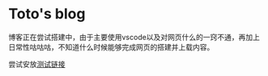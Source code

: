 # Toto's blog

博客正在尝试搭建中，由于主要使用vscode以及对网页什么的一窍不通，再加上日常性咕咕咕，不知道什么时候能够完成网页的搭建并上载内容。

尝试安放[测试链接](https://toto2134.github.io/test_src/index.html)

